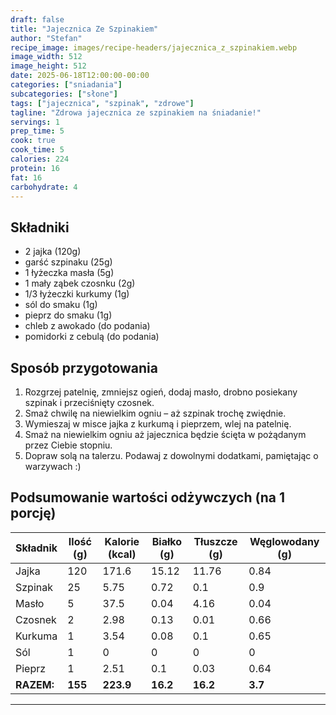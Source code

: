 ```yaml
---
draft: false
title: "Jajecznica Ze Szpinakiem"
author: "Stefan"
recipe_image: images/recipe-headers/jajecznica_z_szpinakiem.webp
image_width: 512
image_height: 512
date: 2025-06-18T12:00:00-00:00
categories: ["sniadania"]
subcategories: ["słone"]
tags: ["jajecznica", "szpinak", "zdrowe"]
tagline: "Zdrowa jajecznica ze szpinakiem na śniadanie!"
servings: 1
prep_time: 5
cook: true
cook_time: 5
calories: 224
protein: 16
fat: 16
carbohydrate: 4
---
```


## Składniki
- 2 jajka (120g)
- garść szpinaku (25g)
- 1 łyżeczka masła (5g)
- 1 mały ząbek czosnku (2g)
- 1/3 łyżeczki kurkumy (1g)
- sól do smaku (1g)
- pieprz do smaku (1g)
- chleb z awokado (do podania)
- pomidorki z cebulą (do podania)

## Sposób przygotowania
1. Rozgrzej patelnię, zmniejsz ogień, dodaj masło, drobno posiekany szpinak i przeciśnięty czosnek.
2. Smaż chwilę na niewielkim ogniu – aż szpinak trochę zwiędnie. 
3. Wymieszaj w misce jajka z kurkumą i pieprzem, wlej na patelnię.
4. Smaż na niewielkim ogniu aż jajecznica będzie ścięta w pożądanym przez Ciebie stopniu. 
5. Dopraw solą na talerzu. Podawaj z dowolnymi dodatkami, pamiętając o warzywach :)

## Podsumowanie wartości odżywczych (na 1 porcję)

| Składnik         | Ilość (g) | Kalorie (kcal) | Białko (g) | Tłuszcze (g) | Węglowodany (g) |
|------------------|-----------|---------------|------------|--------------|-----------------|
| Jajka            | 120       | 171.6         | 15.12      | 11.76        | 0.84            |
| Szpinak          | 25        | 5.75          | 0.72       | 0.1          | 0.9             |
| Masło            | 5         | 37.5          | 0.04       | 4.16         | 0.04            |
| Czosnek          | 2         | 2.98          | 0.13       | 0.01         | 0.66            |
| Kurkuma          | 1         | 3.54          | 0.08       | 0.1          | 0.65            |
| Sól              | 1         | 0             | 0          | 0            | 0               |
| Pieprz           | 1         | 2.51          | 0.1        | 0.03         | 0.64            |
| **RAZEM:**       | **155**   | **223.9**     | **16.2**   | **16.2**     | **3.7**         |

---